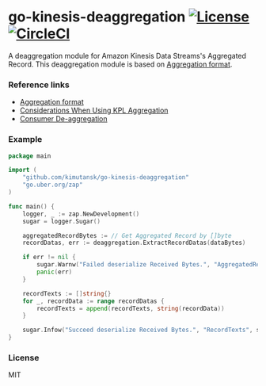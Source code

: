 # go-kinesis-deaggregation [![License][license-image]][license-url] [![CircleCI][circleci-image]][circleci-build-status]

A deaggregation module for Amazon Kinesis Data Streams's Aggregated Record. 
This deaggregation module is based on [Aggregation format][aggregation-format].

### Reference links

- [Aggregation format][aggregation-format]
- [Considerations When Using KPL Aggregation][kpl-aggregation]
- [Consumer De-aggregation][de-aggregation]

### Example

```go
package main

import (
    "github.com/kimutansk/go-kinesis-deaggregation"
    "go.uber.org/zap"
)

func main() {
    logger, _ := zap.NewDevelopment()
    sugar = logger.Sugar()

    aggregatedRecordBytes := // Get Aggregated Record by []byte
    recordDatas, err := deaggregation.ExtractRecordDatas(dataBytes)

    if err != nil {
        sugar.Warnw("Failed deserialize Received Bytes.", "AggregatedRecordBytes", aggregatedRecordBytes)
        panic(err)
    }

    recordTexts := []string{}
    for _, recordData := range recordDatas {
        recordTexts = append(recordTexts, string(recordData))
    }

    sugar.Infow("Succeed deserialize Received Bytes.", "RecordTexts", strings.Join(recordTexts[:], ","))
}
```

### License
MIT

[license-image]: https://img.shields.io/badge/license-MIT-blue.svg?style=flat-square
[license-url]: LICENSE

[circleci-image]: https://circleci.com/gh/kimutansk/go-kinesis-deaggregation/tree/master.svg?style=svg
[circleci-build-status]: https://circleci.com/gh/kimutansk/go-kinesis-deaggregation

[aggregation-format]: https://github.com/a8m/kinesis-producer/blob/master/aggregation-format.md
[kpl-aggregation]: http://docs.aws.amazon.com/kinesis/latest/dev/kinesis-producer-adv-aggregation.html
[de-aggregation]: http://docs.aws.amazon.com/kinesis/latest/dev/kinesis-kpl-consumer-deaggregation.html
